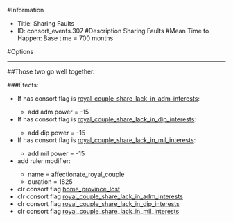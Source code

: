 #Information
 - Title: Sharing Faults
 - ID: consort_events.307
#Description
Sharing Faults
#Mean Time to Happen:
Base time = 700 months

#Options

___
##Those two go well together.

###Efects:<ul><li>If has consort flag is [royal_couple_share_lack_in_adm_interests](../flags/royal_couple_share_lack_in_adm_interests.md):</li><ul><li>add adm power = -15</li></ul><li>If has consort flag is [royal_couple_share_lack_in_dip_interests](../flags/royal_couple_share_lack_in_dip_interests.md):</li><ul><li>add dip power = -15</li></ul><li>If has consort flag is [royal_couple_share_lack_in_mil_interests](../flags/royal_couple_share_lack_in_mil_interests.md):</li><ul><li>add mil power = -15</li></ul><li>add ruler modifier:</li><ul><li>name = affectionate_royal_couple</li><li>duration = 1825</li></ul><li>clr consort flag [home_province_lost](../flags/home_province_lost.md)</li><li>clr consort flag [royal_couple_share_lack_in_adm_interests](../flags/royal_couple_share_lack_in_adm_interests.md)</li><li>clr consort flag [royal_couple_share_lack_in_dip_interests](../flags/royal_couple_share_lack_in_dip_interests.md)</li><li>clr consort flag [royal_couple_share_lack_in_mil_interests](../flags/royal_couple_share_lack_in_mil_interests.md)</li></ul>
